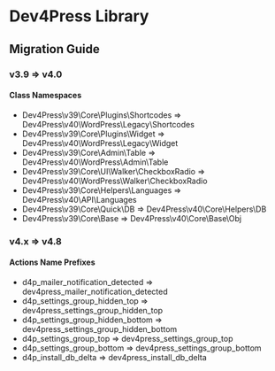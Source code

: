# Dev4Press Library
## Migration Guide

### v3.9 => v4.0
#### Class Namespaces

* Dev4Press\v39\Core\Plugins\Shortcodes => Dev4Press\v40\WordPress\Legacy\Shortcodes
* Dev4Press\v39\Core\Plugins\Widget => Dev4Press\v40\WordPress\Legacy\Widget
* Dev4Press\v39\Core\Admin\Table => Dev4Press\v40\WordPress\Admin\Table
* Dev4Press\v39\Core\UI\Walker\CheckboxRadio => Dev4Press\v40\WordPress\Walker\CheckboxRadio
* Dev4Press\v39\Core\Helpers\Languages => Dev4Press\v40\API\Languages
* Dev4Press\v39\Core\Quick\DB => Dev4Press\v40\Core\Helpers\DB
* Dev4Press\v39\Core\Base => Dev4Press\v40\Core\Base\Obj

### v4.x => v4.8
#### Actions Name Prefixes

* d4p_mailer_notification_detected => dev4press_mailer_notification_detected
* d4p_settings_group_hidden_top => dev4press_settings_group_hidden_top
* d4p_settings_group_hidden_bottom => dev4press_settings_group_hidden_bottom
* d4p_settings_group_top => dev4press_settings_group_top
* d4p_settings_group_bottom => dev4press_settings_group_bottom
* d4p_install_db_delta => dev4press_install_db_delta
